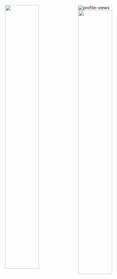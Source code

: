 <img alt="profile-views" src="https://komarev.com/ghpvc/?username=mdafftfa&style=for-the-badge" /> 

<img align="left" width="47%" src="https://github-readme-stats.vercel.app/api?username=mdafftfa&show_icons=true&theme=tokyonight" />
<img align="left" width="47%" src="https://github-readme-stats.vercel.app/api/top-langs/?username=mdafftfa&layout=compact&show_icons=true&theme=tokyonight" />

